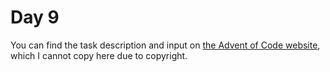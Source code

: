 # Day 9

You can find the task description and input on [the Advent of Code website](https://adventofcode.com/2021/day/9), which I cannot copy here due to copyright.